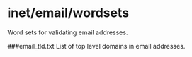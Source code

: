 inet/email/wordsets
===================
Word sets for validating email addresses.


###email_tld.txt
List of top level domains in email addresses.